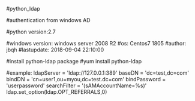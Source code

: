 #python_ldap

#authentication from windows AD

#python version:2.7

#windows version: windows server 2008 R2 
#os: Centos7 1805
#author: jbqh
#lastupdate: 2018-09-04 22:10:00

#install python-ldap package
#yum install python-ldap

#example:
ldapServer = 'ldap://127.0.0.1:389'
baseDN = 'dc=test,dc=com'
bindDN = 'cn=user1,ou=myou,dc=test.dc=com'
bindPassword = 'userpassword'
searchFilter = '(sAMAccountName=%s)'
ldap.set_option(ldap.OPT_REFERRALS,0)

